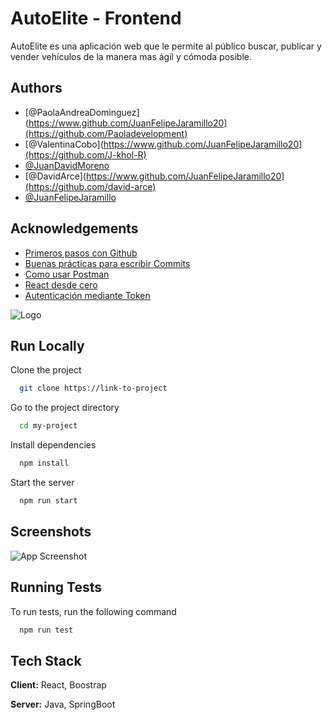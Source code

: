
# AutoElite - Frontend

AutoElite es una aplicación web que le permite al público buscar, publicar y vender vehículos de la manera mas ágil y cómoda posible.


## Authors

- [@PaolaAndreaDominguez](https://www.github.com/JuanFelipeJaramillo20](https://github.com/Paoladevelopment)
- [@ValentinaCobo](https://www.github.com/JuanFelipeJaramillo20](https://github.com/J-khol-R)
- [@JuanDavidMoreno](https://www.github.com/heisjuanda)
- [@DavidArce](https://www.github.com/JuanFelipeJaramillo20](https://github.com/david-arce)
- [@JuanFelipeJaramillo](https://www.github.com/JuanFelipeJaramillo20)
## Acknowledgements

 - [Primeros pasos con Github](https://medium.com/@sthefany/primeros-pasos-con-github-7d5e0769158c)
 - [Buenas prácticas para escribir Commits](https://midu.dev/buenas-practicas-escribir-commits-git/)
 - [Como usar Postman](https://desarrolloweb.com/articulos/como-usar-postman-probar-api)
 - [React desde cero](https://www.youtube.com/watch?v=7iobxzd_2wY&ab_channel=midulive)
 - [Autenticación mediante Token](https://www.youtube.com/watch?v=OK9zmaXIISI&ab_channel=midudev)
 
![Logo](https://dev-to-uploads.s3.amazonaws.com/uploads/articles/th5xamgrr6se0x5ro4g6.png)


## Run Locally

Clone the project

```bash
  git clone https://link-to-project
```

Go to the project directory

```bash
  cd my-project
```

Install dependencies

```bash
  npm install
```

Start the server

```bash
  npm run start
```


## Screenshots

![App Screenshot](https://via.placeholder.com/468x300?text=App+Screenshot+Here)


## Running Tests

To run tests, run the following command

```bash
  npm run test
```


## Tech Stack

**Client:** React, Boostrap

**Server:** Java, SpringBoot

